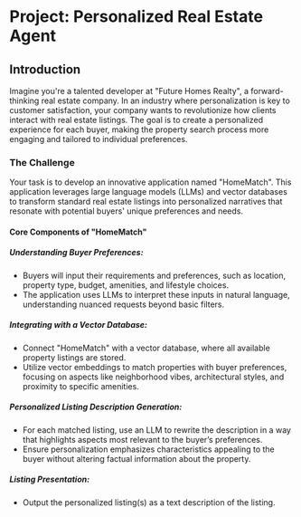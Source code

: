 # Project: Personalized Real Estate Agent

## Introduction

Imagine you're a talented developer at "Future Homes Realty", a forward-thinking real estate company. In an industry where personalization is key to customer satisfaction, your company wants to revolutionize how clients interact with real estate listings. The goal is to create a personalized experience for each buyer, making the property search process more engaging and tailored to individual preferences.

### The Challenge

Your task is to develop an innovative application named "HomeMatch". This application leverages large language models (LLMs) and vector databases to transform standard real estate listings into personalized narratives that resonate with potential buyers' unique preferences and needs.

#### Core Components of "HomeMatch"

##### Understanding Buyer Preferences:

- Buyers will input their requirements and preferences, such as location, property type, budget, amenities, and lifestyle choices.
- The application uses LLMs to interpret these inputs in natural language, understanding nuanced requests beyond basic filters.

##### Integrating with a Vector Database:

- Connect "HomeMatch" with a vector database, where all available property listings are stored.
- Utilize vector embeddings to match properties with buyer preferences, focusing on aspects like neighborhood vibes, architectural styles, and proximity to specific amenities.

##### Personalized Listing Description Generation:

- For each matched listing, use an LLM to rewrite the description in a way that highlights aspects most relevant to the buyer’s preferences.
- Ensure personalization emphasizes characteristics appealing to the buyer without altering factual information about the property.

##### Listing Presentation:

- Output the personalized listing(s) as a text description of the listing.
